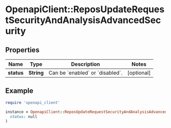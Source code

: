 # OpenapiClient::ReposUpdateRequestSecurityAndAnalysisAdvancedSecurity

## Properties

| Name | Type | Description | Notes |
| ---- | ---- | ----------- | ----- |
| **status** | **String** | Can be &#x60;enabled&#x60; or &#x60;disabled&#x60;. | [optional] |

## Example

```ruby
require 'openapi_client'

instance = OpenapiClient::ReposUpdateRequestSecurityAndAnalysisAdvancedSecurity.new(
  status: null
)
```

